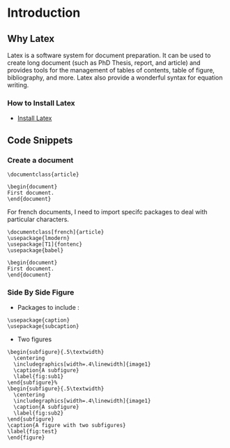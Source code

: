 # Introduction

## Why Latex

Latex is a software system for document preparation. It can be used to create long document (such as PhD Thesis, report, and article) and provides tools for the management of tables of contents, table of figure, bibliography, and more. Latex also provide a wonderful syntax for equation writing. 

### How to Install Latex

* [Install Latex](https://www.latex-project.org/get/)

## Code Snippets

### Create a document

```
\documentclass{article}

\begin{document}
First document.
\end{document}
```

For french documents, I need to import specifc packages to deal with particular characters.

```
\documentclass[french]{article}
\usepackage{lmodern}
\usepackage[T1]{fontenc}
\usepackage{babel}

\begin{document}
First document.
\end{document}
```

### Side By Side Figure

* Packages to include : 

```
\usepackage{caption}
\usepackage{subcaption}
```

* Two figures

```
\begin{subfigure}{.5\textwidth}
  \centering
  \includegraphics[width=.4\linewidth]{image1}
  \caption{A subfigure}
  \label{fig:sub1}
\end{subfigure}%
\begin{subfigure}{.5\textwidth}
  \centering
  \includegraphics[width=.4\linewidth]{image1}
  \caption{A subfigure}
  \label{fig:sub2}
\end{subfigure}
\caption{A figure with two subfigures}
\label{fig:test}
\end{figure}
```